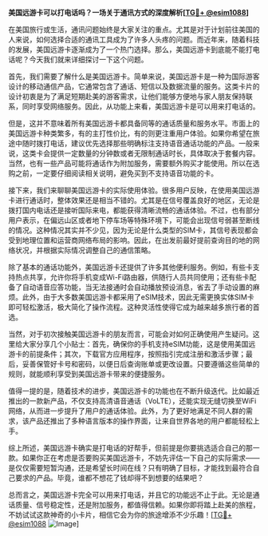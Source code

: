 **美国远游卡可以打电话吗？一场关于通讯方式的深度解析[[TG💪+ @esim1088](https://t.me/s/esim1088)]**

在美国旅行或生活，通讯问题始终是大家关注的重点。尤其是对于计划前往美国的人来说，如何选择合适的通讯工具成为了许多人头疼的问题。而近年来，随着科技的发展，美国远游卡逐渐成为了一个热门选择。那么，美国远游卡到底能不能打电话呢？今天我们就来详细探讨一下这个问题。

首先，我们需要了解什么是美国远游卡。简单来说，美国远游卡是一种为国际游客设计的移动通信产品，它通常包含了通话、短信以及数据流量的服务。这类卡片的设计初衷是为了满足短期赴美的游客需求，让他们能够方便地与家人朋友保持联系，同时享受网络服务。因此，从功能上来看，美国远游卡是可以用来打电话的。

但是，这并不意味着所有美国远游卡都具备同等的通话质量和服务水平。市面上的美国远游卡种类繁多，有的主打性价比，有的则更注重用户体验。如果你希望在旅途中随时拨打电话，建议优先选择那些明确标注支持语音通话功能的产品。一般来说，这类卡会提供一定数量的分钟数或者无限制通话时长，具体取决于套餐内容。当然，也有一些产品可能将通话作为附加服务，需要额外购买才能使用。所以在选购之前，一定要仔细阅读相关说明，避免买到不支持语音功能的卡。

接下来，我们来聊聊美国远游卡的实际使用体验。很多用户反映，在使用美国远游卡进行通话时，整体效果还是相当不错的。尤其是在信号覆盖良好的地区，无论是拨打国内电话还是接听国际来电，都能获得清晰流畅的通话体验。不过，也有部分用户表示，在偏远山区或者地下停车场等特殊环境下，可能会出现信号弱甚至断线的情况。这种情况其实并不少见，因为无论是什么类型的SIM卡，其信号表现都会受到地理位置和运营商网络布局的影响。因此，在出发前最好提前查询目的地的网络状况，并根据实际情况调整自己的通信策略。

除了基本的通话功能外，美国远游卡还提供了许多其他便利服务。例如，有些卡支持热点共享，允许你将手机变成Wi-Fi路由器，供随行人员共同使用；还有些卡配备了自动语音应答功能，当无法接通时会自动播放预设消息，省去了手动设置的麻烦。此外，由于大多数美国远游卡都采用了eSIM技术，因此无需更换实体SIM卡即可轻松激活，极大简化了操作流程。这种灵活性使得它成为越来越多旅行者的首选。

当然，对于初次接触美国远游卡的朋友而言，可能会对如何正确使用产生疑问。这里给大家分享几个小贴士：首先，确保你的手机支持eSIM功能，这是使用美国远游卡的前提条件；其次，下载官方应用程序，按照指引完成注册和激活步骤；最后，妥善保管好卡号和密码，以便日后查询账单或更改设置。只要遵循这些简单的规则，就能顺利享受到美国远游卡带来的便捷服务。

值得一提的是，随着技术的进步，美国远游卡的功能也在不断升级迭代。比如最近推出的一款新产品，不仅支持高清语音通话（VoLTE），还能实现无缝切换至WiFi网络，从而进一步提升了用户的通话体验。此外，为了更好地满足不同人群的需求，该产品还推出了多种语言版本的操作界面，让来自世界各地的用户都能轻松上手。

综上所述，美国远游卡确实是打电话的好帮手，但前提是你要挑选适合自己的那一款。如果你正在考虑是否要购买美国远游卡，不妨先评估一下自己的实际需求——是仅仅需要短暂沟通，还是希望长时间在线？只有明确了目标，才能找到最符合自己要求的产品。毕竟，谁都不想花了钱却得不到想要的结果吧？

总而言之，美国远游卡完全可以用来打电话，并且它的功能远不止于此。无论是通话质量、信号稳定性，还是附加服务，都值得信赖。如果你即将踏上赴美的旅程，不妨试试这款神奇的小卡片，相信它会为你的旅途增添不少乐趣！[[TG💪+ @esim1088](https://t.me/s/esim1088) ![Image](https://i.postimg.cc/4NQfJmqS/Snipaste-2025-05-13-00-14-12.png)]